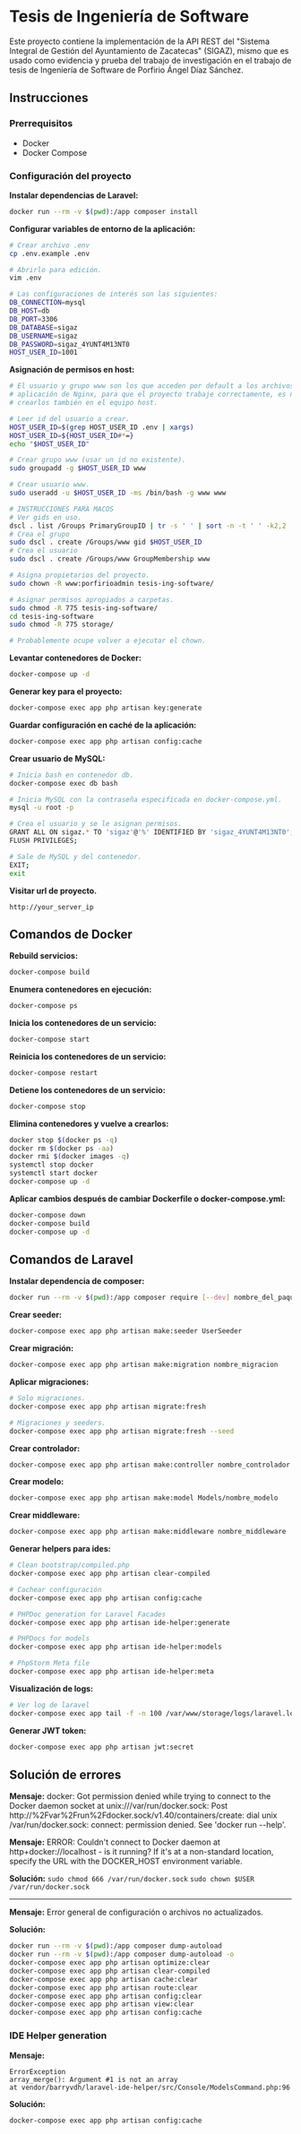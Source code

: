 # Tesis de Ingeniería de Software

Este proyecto contiene la implementación de la API REST del "Sistema Integral 
de Gestión del Ayuntamiento de Zacatecas" (SIGAZ), mismo que es usado como
evidencia y prueba del trabajo de investigación en el trabajo de tesis de
Ingeniería de Software de Porfirio Ángel Díaz Sánchez.

## Instrucciones

### Prerrequisitos

- Docker
- Docker Compose

### Configuración del proyecto

**Instalar dependencias de Laravel:**

```bash
docker run --rm -v $(pwd):/app composer install
```

**Configurar variables de entorno de la aplicación:**

```bash
# Crear archivo .env
cp .env.example .env

# Abrirlo para edición.
vim .env

# Las configuraciones de interés son las siguientes:
DB_CONNECTION=mysql
DB_HOST=db
DB_PORT=3306
DB_DATABASE=sigaz
DB_USERNAME=sigaz
DB_PASSWORD=sigaz_4YUNT4M13NT0
HOST_USER_ID=1001
```

**Asignación de permisos en host:**

```bash
# El usuario y grupo www son los que acceden por default a los archivos en una
# aplicación de Nginx, para que el proyecto trabaje correctamente, es necesario
# crearlos también en el equipo host.

# Leer id del usuario a crear.
HOST_USER_ID=$(grep HOST_USER_ID .env | xargs)
HOST_USER_ID=${HOST_USER_ID#*=}
echo "$HOST_USER_ID"

# Crear grupo www (usar un id no existente).
sudo groupadd -g $HOST_USER_ID www

# Crear usuario www.
sudo useradd -u $HOST_USER_ID -ms /bin/bash -g www www

# INSTRUCCIONES PARA MACOS
# Ver gids en uso.
dscl . list /Groups PrimaryGroupID | tr -s ' ' | sort -n -t ' ' -k2,2
# Crea el grupo
sudo dscl . create /Groups/www gid $HOST_USER_ID
# Crea el usuario
sudo dscl . create /Groups/www GroupMembership www

# Asigna propietarios del proyecto.
sudo chown -R www:porfirioadmin tesis-ing-software/

# Asignar permisos apropiados a carpetas.
sudo chmod -R 775 tesis-ing-software/
cd tesis-ing-software
sudo chmod -R 775 storage/

# Probablemente ocupe volver a ejecutar el chown.
```

**Levantar contenedores de Docker:**

```bash
docker-compose up -d
```

**Generar key para el proyecto:**

```bash
docker-compose exec app php artisan key:generate
```

**Guardar configuración en caché de la aplicación:**

```bash
docker-compose exec app php artisan config:cache
```

**Crear usuario de MySQL:**

```bash
# Inicia bash en contenedor db.
docker-compose exec db bash

# Inicia MySQL con la contraseña especificada en docker-compose.yml.
mysql -u root -p

# Crea el usuario y se le asignan permisos.
GRANT ALL ON sigaz.* TO 'sigaz'@'%' IDENTIFIED BY 'sigaz_4YUNT4M13NT0';
FLUSH PRIVILEGES;

# Sale de MySQL y del contenedor.
EXIT;
exit
```

**Visitar url de proyecto.**

```
http://your_server_ip
```

## Comandos de Docker

**Rebuild servicios:**

```bash
docker-compose build
```

**Enumera contenedores en ejecución:**

```bash
docker-compose ps
```

**Inicia los contenedores de un servicio:**

```bash
docker-compose start
```

**Reinicia los contenedores de un servicio:**

```bash
docker-compose restart
```

**Detiene los contenedores de un servicio:**

```bash
docker-compose stop
```

**Elimina contenedores y vuelve a crearlos:**

```bash
docker stop $(docker ps -q)
docker rm $(docker ps -aa)
docker rmi $(docker images -q)
systemctl stop docker
systemctl start docker
docker-compose up -d
```

**Aplicar cambios después de cambiar Dockerfile o docker-compose.yml:**

```bash
docker-compose down
docker-compose build
docker-compose up -d
```

## Comandos de Laravel

**Instalar dependencia de composer:**

```bash
docker run --rm -v $(pwd):/app composer require [--dev] nombre_del_paquete
```

**Crear seeder:**

```bash
docker-compose exec app php artisan make:seeder UserSeeder
```

**Crear migración:**

```bash
docker-compose exec app php artisan make:migration nombre_migracion
```

**Aplicar migraciones:**

```bash
# Solo migraciones.
docker-compose exec app php artisan migrate:fresh

# Migraciones y seeders.
docker-compose exec app php artisan migrate:fresh --seed
```

**Crear controlador:**

```bash
docker-compose exec app php artisan make:controller nombre_controlador
```

**Crear modelo:**

```bash
docker-compose exec app php artisan make:model Models/nombre_modelo
```

**Crear middleware:**

```bash
docker-compose exec app php artisan make:middleware nombre_middleware
```

**Generar helpers para ides:**

```bash
# Clean bootstrap/compiled.php
docker-compose exec app php artisan clear-compiled

# Cachear configuración
docker-compose exec app php artisan config:cache

# PHPDoc generation for Laravel Facades
docker-compose exec app php artisan ide-helper:generate

# PHPDocs for models
docker-compose exec app php artisan ide-helper:models

# PhpStorm Meta file
docker-compose exec app php artisan ide-helper:meta
```

**Visualización de logs:**

```bash
# Ver log de laravel
docker-compose exec app tail -f -n 100 /var/www/storage/logs/laravel.log
```

**Generar JWT token:**

```bash
docker-compose exec app php artisan jwt:secret
```

## Solución de errores

**Mensaje:** docker: Got permission denied while trying to connect to the 
Docker daemon socket at unix:///var/run/docker.sock: Post 
http://%2Fvar%2Frun%2Fdocker.sock/v1.40/containers/create: dial unix 
/var/run/docker.sock: connect: permission denied. See 'docker run --help'.

**Mensaje:** ERROR: Couldn't connect to Docker daemon at http+docker://localhost - is it running?
If it's at a non-standard location, specify the URL with the DOCKER_HOST environment variable.

**Solución:** ```sudo chmod 666 /var/run/docker.sock```
```sudo chown $USER /var/run/docker.sock```

---

**Mensaje:** Error general de configuración o archivos no actualizados.

**Solución:**

```bash
docker run --rm -v $(pwd):/app composer dump-autoload
docker run --rm -v $(pwd):/app composer dump-autoload -o
docker-compose exec app php artisan optimize:clear
docker-compose exec app php artisan clear-compiled
docker-compose exec app php artisan cache:clear
docker-compose exec app php artisan route:clear
docker-compose exec app php artisan config:clear
docker-compose exec app php artisan view:clear
docker-compose exec app php artisan config:cache
```

### IDE Helper generation

**Mensaje:**

```
ErrorException 
array_merge(): Argument #1 is not an array
at vendor/barryvdh/laravel-ide-helper/src/Console/ModelsCommand.php:96
```

**Solución:**

```bash
docker-compose exec app php artisan config:cache
```

